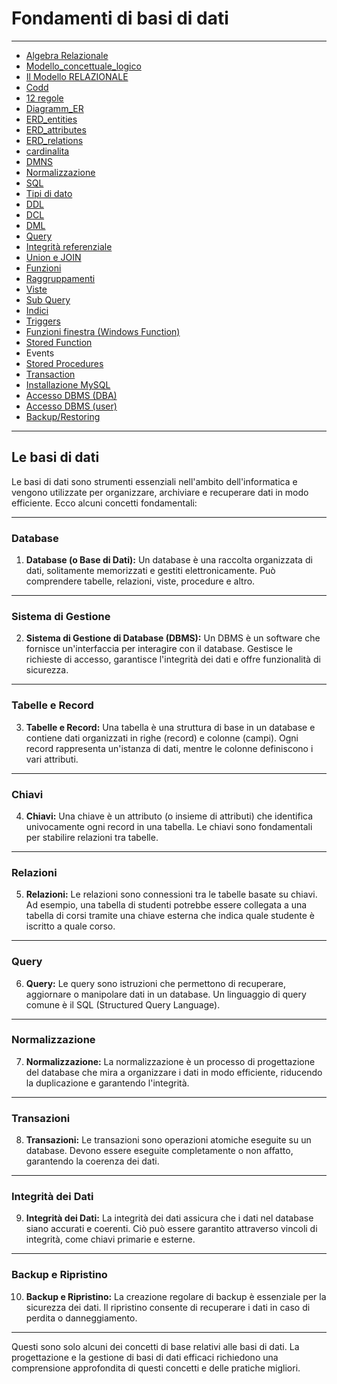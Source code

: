 # Fondamenti di basi di dati

---

- [Algebra Relazionale](01_AlgebraRelazionale/01_alegbra_relazionale.md) 
- [Modello_concettuale_logico](01_AlgebraRelazionale/10_Modello_concettuale_logico.md)
- [Il Modello RELAZIONALE](02_SQL_Fondamenti/02_modello_relazionale.md) 
- [Codd](01_AlgebraRelazionale/codd.png)
- [12 regole](01_AlgebraRelazionale/04_Boyce-Codd.md)
- [Diagramm_ER](01_AlgebraRelazionale/08_Diagramm_ER.md)
- [ERD_entities](01_AlgebraRelazionale/13_ERD_entities.md)
- [ERD_attributes](01_AlgebraRelazionale/14_ERD_attributes.md)
- [ERD_relations](01_AlgebraRelazionale/15_ERD_relations.md)
- [cardinalita](01_AlgebraRelazionale/16_cardinalita.md)
- [DMNS](02_SQL_Fondamenti/00_Fondamenti_DB.md)
- [Normalizzazione](01_AlgebraRelazionale/17_normalizzazione.md)
- [SQL](02_SQL_Fondamenti/00_fondamenti-DB2.md)
- [Tipi di dato](02_SQL_Fondamenti/01_tipi_di_dato.md)
- [DDL](03_SQL_CostruttiAvanzati/01_DDL.md)
- [DCL](03_SQL_CostruttiAvanzati/01_DCL.md) 
- [DML](03_SQL_CostruttiAvanzati/01_DML.md) 
- [Query](03_SQL_CostruttiAvanzati/01_QueryLanguage.md)
- [Integrità referenziale](03_SQL_CostruttiAvanzati/08_vincoli_integrita.md) 
- [Union e JOIN](03_SQL_CostruttiAvanzati/05_Join.md) 
- [Funzioni](03_SQL_CostruttiAvanzati/11_funzioni.md)
- [Raggruppamenti](03_SQL_CostruttiAvanzati/04_Filtraggio.md)
- [Viste](03_SQL_CostruttiAvanzati/07_viste.md)
- [Sub Query](03_SQL_CostruttiAvanzati/04_Filtraggio.md)
- [Indici](03_SQL_CostruttiAvanzati/06_indici.md)
- [Triggers](03_SQL_CostruttiAvanzati/12_trigger.md)
- [Funzioni finestra (Windows Function)](03_SQL_CostruttiAvanzati/15_windows_functions.md) 
- [Stored Function](03_SQL_CostruttiAvanzati/11_funzioni.md)
- Events
- [Stored Procedures](03_SQL_CostruttiAvanzati/13_stored_procedures.md)
- [Transaction](03_SQL_CostruttiAvanzati/14_transazioni.md)
- [Installazione MySQL](07_TipiDB/27_mysql.md)
- [Accesso DBMS (DBA)](03_SQL_CostruttiAvanzati/17_DBA_access.md)
- [Accesso DBMS (user)](03_SQL_CostruttiAvanzati/18_User_access.md) 
- [Backup/Restoring](03_SQL_CostruttiAvanzati/16_backup_restore.md)

---

## Le basi di dati

Le basi di dati sono strumenti essenziali nell'ambito dell'informatica e vengono utilizzate per organizzare, archiviare e recuperare dati in modo efficiente. Ecco alcuni concetti fondamentali:

---

### Database

1. **Database (o Base di Dati):** Un database è una raccolta organizzata di dati, solitamente memorizzati e gestiti elettronicamente. Può comprendere tabelle, relazioni, viste, procedure e altro.

---

### Sistema di Gestione

2. **Sistema di Gestione di Database (DBMS):** Un DBMS è un software che fornisce un'interfaccia per interagire con il database. Gestisce le richieste di accesso, garantisce l'integrità dei dati e offre funzionalità di sicurezza.

---

### Tabelle e Record

3. **Tabelle e Record:** Una tabella è una struttura di base in un database e contiene dati organizzati in righe (record) e colonne (campi). Ogni record rappresenta un'istanza di dati, mentre le colonne definiscono i vari attributi.

---

### Chiavi

4. **Chiavi:** Una chiave è un attributo (o insieme di attributi) che identifica univocamente ogni record in una tabella. Le chiavi sono fondamentali per stabilire relazioni tra tabelle.

---

### Relazioni

5. **Relazioni:** Le relazioni sono connessioni tra le tabelle basate su chiavi. Ad esempio, una tabella di studenti potrebbe essere collegata a una tabella di corsi tramite una chiave esterna che indica quale studente è iscritto a quale corso.

---

### Query

6. **Query:** Le query sono istruzioni che permettono di recuperare, aggiornare o manipolare dati in un database. Un linguaggio di query comune è il SQL (Structured Query Language).

---

### Normalizzazione

7. **Normalizzazione:** La normalizzazione è un processo di progettazione del database che mira a organizzare i dati in modo efficiente, riducendo la duplicazione e garantendo l'integrità.

---

### Transazioni

8. **Transazioni:** Le transazioni sono operazioni atomiche eseguite su un database. Devono essere eseguite completamente o non affatto, garantendo la coerenza dei dati.

---

### Integrità dei Dati

9. **Integrità dei Dati:** La integrità dei dati assicura che i dati nel database siano accurati e coerenti. Ciò può essere garantito attraverso vincoli di integrità, come chiavi primarie e esterne.

---

### Backup e Ripristino

10. **Backup e Ripristino:** La creazione regolare di backup è essenziale per la sicurezza dei dati. Il ripristino consente di recuperare i dati in caso di perdita o danneggiamento.

---

Questi sono solo alcuni dei concetti di base relativi alle basi di dati. La progettazione e la gestione di basi di dati efficaci richiedono una comprensione approfondita di questi concetti e delle pratiche migliori.
